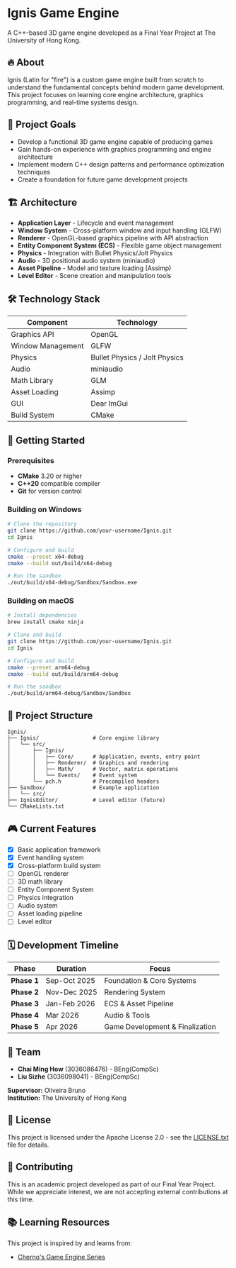 # Ignis Game Engine

A C++-based 3D game engine developed as a Final Year Project at The University of Hong Kong.

## 🔥 About

Ignis (Latin for "fire") is a custom game engine built from scratch to understand the fundamental concepts behind modern game development. This project focuses on learning core engine architecture, graphics programming, and real-time systems design.

## 🎯 Project Goals

- Develop a functional 3D game engine capable of producing games
- Gain hands-on experience with graphics programming and engine architecture
- Implement modern C++ design patterns and performance optimization techniques
- Create a foundation for future game development projects

## 🏗️ Architecture

- **Application Layer** - Lifecycle and event management
- **Window System** - Cross-platform window and input handling (GLFW)
- **Renderer** - OpenGL-based graphics pipeline with API abstraction
- **Entity Component System (ECS)** - Flexible game object management
- **Physics** - Integration with Bullet Physics/Jolt Physics
- **Audio** - 3D positional audio system (miniaudio)
- **Asset Pipeline** - Model and texture loading (Assimp)
- **Level Editor** - Scene creation and manipulation tools

## 🛠️ Technology Stack

| Component         | Technology                    |
| ----------------- | ----------------------------- |
| Graphics API      | OpenGL                        |
| Window Management | GLFW                          |
| Physics           | Bullet Physics / Jolt Physics |
| Audio             | miniaudio                     |
| Math Library      | GLM                           |
| Asset Loading     | Assimp                        |
| GUI               | Dear ImGui                    |
| Build System      | CMake                         |

## 🚀 Getting Started

### Prerequisites

- **CMake** 3.20 or higher
- **C++20** compatible compiler
- **Git** for version control

### Building on Windows

```bash
# Clone the repository
git clone https://github.com/your-username/Ignis.git
cd Ignis

# Configure and build
cmake --preset x64-debug
cmake --build out/build/x64-debug

# Run the sandbox
./out/build/x64-debug/Sandbox/Sandbox.exe
```

### Building on macOS

```bash
# Install dependencies
brew install cmake ninja

# Clone and build
git clone https://github.com/your-username/Ignis.git
cd Ignis

# Configure and build
cmake --preset arm64-debug
cmake --build out/build/arm64-debug

# Run the sandbox
./out/build/arm64-debug/Sandbox/Sandbox
```

## 📁 Project Structure

```
Ignis/
├── Ignis/                 # Core engine library
│   └── src/
│       ├── Ignis/
│       │   ├── Core/      # Application, events, entry point
│       │   ├── Renderer/  # Graphics and rendering
│       │   ├── Math/      # Vector, matrix operations
│       │   └── Events/    # Event system
│       └── pch.h          # Precompiled headers
├── Sandbox/               # Example application
│   └── src/
├── IgnisEditor/           # Level editor (future)
└── CMakeLists.txt
```

## 🎮 Current Features

- [x] Basic application framework
- [x] Event handling system
- [x] Cross-platform build system
- [ ] OpenGL renderer
- [ ] 3D math library
- [ ] Entity Component System
- [ ] Physics integration
- [ ] Audio system
- [ ] Asset loading pipeline
- [ ] Level editor

## 🗓️ Development Timeline

| Phase       | Duration     | Focus                           |
| ----------- | ------------ | ------------------------------- |
| **Phase 1** | Sep-Oct 2025 | Foundation & Core Systems       |
| **Phase 2** | Nov-Dec 2025 | Rendering System                |
| **Phase 3** | Jan-Feb 2026 | ECS & Asset Pipeline            |
| **Phase 4** | Mar 2026     | Audio & Tools                   |
| **Phase 5** | Apr 2026     | Game Development & Finalization |

## 👥 Team

- **Chai Ming How** (3036086476) - BEng(CompSc)
- **Liu Sizhe** (3036098041) - BEng(CompSc)

**Supervisor:** Oliveira Bruno  
**Institution:** The University of Hong Kong

## 📄 License

This project is licensed under the Apache License 2.0 - see the [LICENSE.txt](LICENSE.txt) file for details.

## 🤝 Contributing

This is an academic project developed as part of our Final Year Project. While we appreciate interest, we are not accepting external contributions at this time.

## 📚 Learning Resources

This project is inspired by and learns from:

- [Cherno's Game Engine Series](https://www.youtube.com/playlist?list=PLlrATfBNZ98dC-V-N3m0Go4deliWHPFwT)